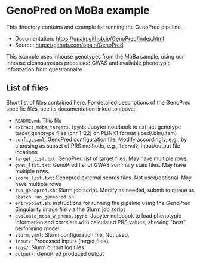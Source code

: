 # GenoPred on MoBa example

This directory contains and example for running the GenoPred pipeline.

- Documentation: <https://opain.github.io/GenoPred/index.html>
- Source: <https://github.com/opain/GenoPred>

This example uses inhouse genotypes from the MoBa sample, using our inhouse cleansumstats processed GWAS
and available phenotypic information from questionnaire

## List of files

Short list of files contained here. For detailed descriptions of the GenoPred specific files, see its documentation linked to above:

- `README.md`: This file
- `extract_moba_targets.ipynb`: Jupyter notebook to extract genotype target genotype files (chr 1-22) on PLINK1 format (.bed/.bim/.fam)
- `config.yaml`: GenoPred configuration file. Modify accordingly, e.g., by choosing as subset of PRS methods, e.g., `ldpred2`, input/output file locations
- `target_list.txt`: GenoPred list of target files. May have multiple rows.
- `gwas_list.txt`: GenoPred list of GWAS summary stats files. May have multiple rows.
- `score_list.txt`: Genopred external scores files. Not used/optional. May have multiple rows
- `run_genopred.sh`: Slurm job script. Modify as needed, submit to queue as `sbatch run_genopred.sh`
- `entrypoint.sh`: instructions for running the pipeline using the GenoPred Singularity image file via the Slurm job script
- `evaluate_moba_w_pheno.ipynb`: Jupyter notebook to load phenotypic information and correlate with calculated PRS values, showing "best" performing model.
- `slurm.yaml`: Slurm configuration file. Not used.
- `input/`: Processed inputs (target files)
- `logs/`: Slurm output log files
- `output/`: GenoPred produced output
